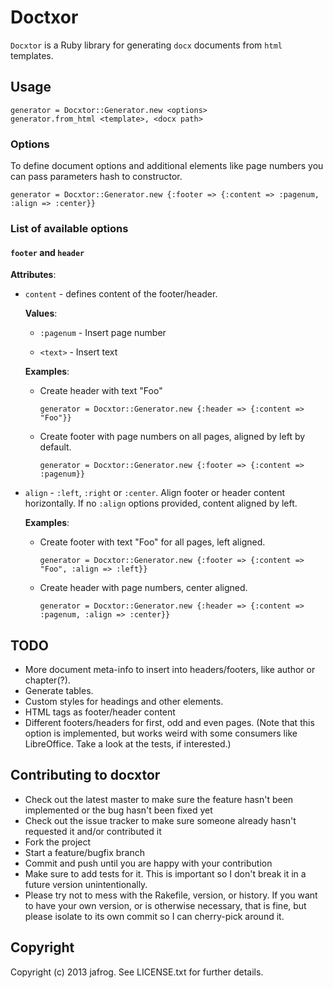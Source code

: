 # Doctxor

`Docxtor` is a Ruby library for generating `docx` documents from `html` templates.

## Usage

    generator = Docxtor::Generator.new <options>
    generator.from_html <template>, <docx path>

### Options

To define document options and additional elements like page numbers you can pass parameters hash to constructor.

    generator = Docxtor::Generator.new {:footer => {:content => :pagenum, :align => :center}}

### List of available options

#### `footer` and `header`

**Attributes**:

- `content` - defines content of the footer/header.

  **Values**:

  - `:pagenum` - Insert page number

  - `<text>` - Insert text

  **Examples**:

  * Create header with text "Foo"

        generator = Docxtor::Generator.new {:header => {:content => "Foo"}}

  * Create footer with page numbers on all pages, aligned by left by default.

        generator = Docxtor::Generator.new {:footer => {:content => :pagenum}}


- `align` - `:left`, `:right` or `:center`. Align footer or header content horizontally. If no `:align` options provided, content aligned by left.

  **Examples**:

  * Create footer with text "Foo" for all pages, left aligned.

        generator = Docxtor::Generator.new {:footer => {:content => "Foo", :align => :left}}

  * Create header with page numbers, center aligned.

        generator = Docxtor::Generator.new {:header => {:content => :pagenum, :align => :center}}

## TODO

- More document meta-info to insert into headers/footers, like author or chapter(?).
- Generate tables.
- Custom styles for headings and other elements.
- HTML tags as footer/header content
- Different footers/headers for first, odd and even pages. (Note that this option is implemented, but works weird with some consumers like LibreOffice. Take a look at the tests, if interested.)

## Contributing to docxtor

* Check out the latest master to make sure the feature hasn't been implemented or the bug hasn't been fixed yet
* Check out the issue tracker to make sure someone already hasn't requested it and/or contributed it
* Fork the project
* Start a feature/bugfix branch
* Commit and push until you are happy with your contribution
* Make sure to add tests for it. This is important so I don't break it in a future version unintentionally.
* Please try not to mess with the Rakefile, version, or history. If you want to have your own version, or is otherwise necessary, that is fine, but please isolate to its own commit so I can cherry-pick around it.

## Copyright

Copyright (c) 2013 jafrog. See LICENSE.txt for
further details.
